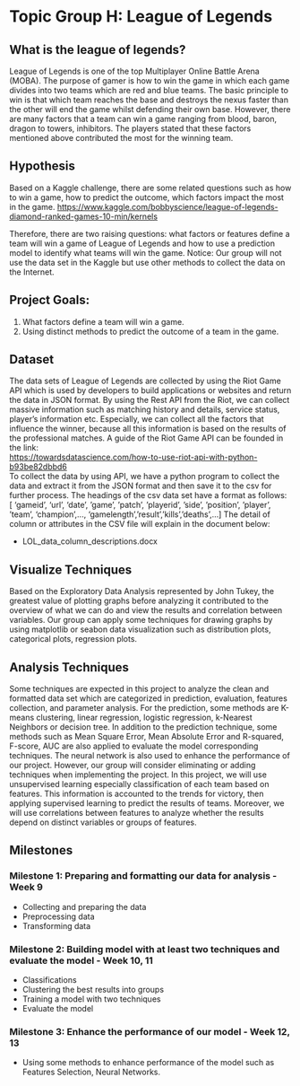 # Topic Group H:  League of Legends
## What is the league of legends?
League of Legends is one of the top Multiplayer Online Battle Arena (MOBA). The purpose of gamer is how to win the game in which each game divides into two teams which are red and blue teams. The basic principle to win is that which team reaches the base and destroys the nexus faster than the other will end the game whilst defending their own base. However, there are many factors that a team can win a game ranging from blood, baron, dragon to towers, inhibitors. The players stated that these factors mentioned above contributed the most for the winning team.
## Hypothesis
Based on a Kaggle challenge, there are some related questions such as how to win a game, how to predict the outcome, which factors impact the most in the game. 
https://www.kaggle.com/bobbyscience/league-of-legends-diamond-ranked-games-10-min/kernels

Therefore, there are two raising questions: what factors or features define a team will win a game of League of Legends and how to use a prediction model to identify what teams will win the game.
Notice: Our group will not use the data set in the Kaggle but use other methods to collect the data on the Internet. 
 
## Project Goals:
1. What factors define a team will win a game.
2. Using distinct methods to predict the outcome of a team in the game.
## Dataset
The data sets of League of Legends are collected by using the Riot Game API which is used by developers to build applications or websites and return the data in JSON format. By using the Rest API from the Riot, we can collect massive information such as matching history and details, service status, player’s information etc. Especially, we can collect all the factors that influence the winner, because all this information is based on the results of the professional matches.
A guide of the Riot Game API can be founded in the link:<br>
https://towardsdatascience.com/how-to-use-riot-api-with-python-b93be82dbbd6 <br>
To collect the data by using API, we have a python program to collect the data and extract it from the JSON format and then save it to the csv for further process. The headings of the csv data set have a format as follows:
[ ‘gameid’, ‘url’, ‘date’, ’game’, ’patch’, ’playerid’, ’side’, ’position’, ’player’, ’team’, ‘champion’,..., ‘gamelength’,’result’,’kills’,’deaths’,...]
The detail of column or attributes in the CSV file will explain in the document below:
* LOL_data_column_descriptions.docx
## Visualize Techniques
Based on the Exploratory Data Analysis represented by John Tukey, the greatest value of plotting graphs before analyzing it contributed to the overview of what we can do and view the results and correlation between variables. Our group can apply some techniques for drawing graphs by using matplotlib or seabon data visualization such as distribution plots, categorical plots, regression plots. 
## Analysis Techniques
Some techniques are expected in this project to analyze the clean and formatted data set which are categorized in prediction, evaluation, features collection, and parameter analysis. For the prediction, some methods are K-means clustering, linear regression, logistic regression, k-Nearest Neighbors or decision tree. In addition to the prediction technique, some methods such as Mean Square Error, Mean Absolute Error and R-squared, F-score, AUC are also applied to evaluate the model corresponding techniques. The neural network is also used to enhance the performance of our project. However, our group will consider eliminating or adding techniques when implementing the project. 
In this project, we will use unsupervised learning especially classification of each team based on features. This information is accounted to the trends for victory, then applying supervised learning to predict the results of teams. Moreover, we will use correlations between features to analyze whether the results depend on distinct variables or groups of features. 
## Milestones
### Milestone 1: Preparing and formatting our data for analysis - Week 9
* Collecting and preparing the data
* Preprocessing data
* Transforming data
### Milestone 2: Building model with at least two techniques and evaluate the model - Week 10, 11
* Classifications
* Clustering the best results into groups
* Training a model with two techniques
* Evaluate the model
### Milestone 3: Enhance the performance of our model - Week 12, 13
* Using some methods to enhance performance of the model such as Features Selection, Neural Networks.
